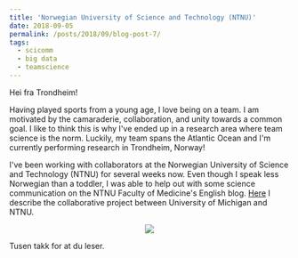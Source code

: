```yaml
---
title: 'Norwegian University of Science and Technology (NTNU)'
date: 2018-09-05
permalink: /posts/2018/09/blog-post-7/
tags:
  - scicomm
  - big data
  - teamscience
---
```


Hei fra Trondheim! 

Having played sports from a young age, I love being on a team. I am motivated by the camaraderie, collaboration, and unity towards a common goal. I like to think this is why I've ended up in a research area where team science is the norm. Luckily, my team spans the Atlantic Ocean and I'm currently performing research in Trondheim, Norway!

I've been working with collaborators at the Norwegian University of Science and Technology (NTNU) for several weeks now. Even though I speak less Norwegian than a toddler, I was able to help out with some science communication on the NTNU Faculty of Medicine's English blog. [Here]( https://blog.medisin.ntnu.no/using-hunt-to-study-disease-causing-genetic-variation/) I describe the collaborative project between University of Michigan and NTNU.

<center><img src="/images/Image from iOS (1).jpg"></center>  

Tusen takk for at du leser.


